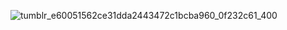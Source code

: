 ![tumblr_e60051562ce31dda2443472c1bcba960_0f232c61_400](https://github.com/user-attachments/assets/ab76b5b0-f89b-468c-b5b9-b425f3910278)
